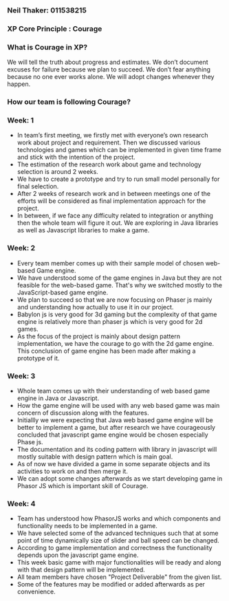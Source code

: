 ### Neil Thaker: 011538215

### XP Core Principle : Courage

### What is Courage in XP?
We will tell the truth about progress and estimates. 
We don’t document excuses for failure because we plan to succeed. 
We don’t fear anything because no one ever works alone.
We will adopt changes whenever they happen.

### How our team is following **Courage**?

### Week: 1

* In team’s first meeting, we firstly met with everyone’s own research work about project and requirement. Then we discussed various technologies and games which can be implemented in given time frame and stick with the intention of the project.
* The estimation of the research work about game and technology selection is around 2 weeks. 
* We have to create a prototype and try to run small model personally for final selection. 
* After 2 weeks of research work and in between meetings one of the efforts will be considered as final implementation approach for the project. 
* In between, if we face any difficulty related to integration or anything then the whole team will figure it out. We are exploring in Java libraries as well as Javascript libraries to make a game.

### Week: 2 

* Every team member comes up with their sample model of chosen web-based Game engine. 
* We have understood some of the game engines in Java but they are not feasible for the web-based game. That's why we switched mostly to the JavaScript-based game engine.   
* We plan to succeed so that we are now focusing on Phaser js mainly and understanding how actually to use it in our project.   
* Babylon js is very good for 3d gaming but the complexity of that game engine is relatively more than phaser js which is very good for 2d games.  
* As the focus of the project is mainly about design pattern implementation, we have the courage to go with the 2d game engine. This conclusion of game engine has been made after making a prototype of it. 

### Week: 3

* Whole team comes up with their understanding of web based game engine in Java or Javascript.
* How the game engine will be used with any web based game was main concern of discussion along with the features.
* Initiallly we were expecting that Java web based game engine will be better to implement a game, but after research we have courageously concluded that javascript game engine would be chosen especially Phase js.
* The documentation and its coding pattern with library in javascript will mostly suitable with design pattern which is main goal.
* As of now we have divided a game in some separate objects and its activities to work on and then merge it.
* We can adopt some changes afterwards as we start developing game in Phasor JS which is important skill of Courage.


### Week: 4

* Team has understood how PhasorJS works and which components and functionality needs to be implemented in a game. 
* We have selected some of the advanced techniques such that at some point of time dynamically size of slider and ball speed can be changed. 
* According to game implementation and correctness the functionality depends upon the javascript game engine. 
* This week basic game with major functionalities will be ready and along with that design pattern will be implemented. 
* All team members have chosen "Project Deliverable" from the given list.  
* Some of the features may be modified or added afterwards as per convenience.  



